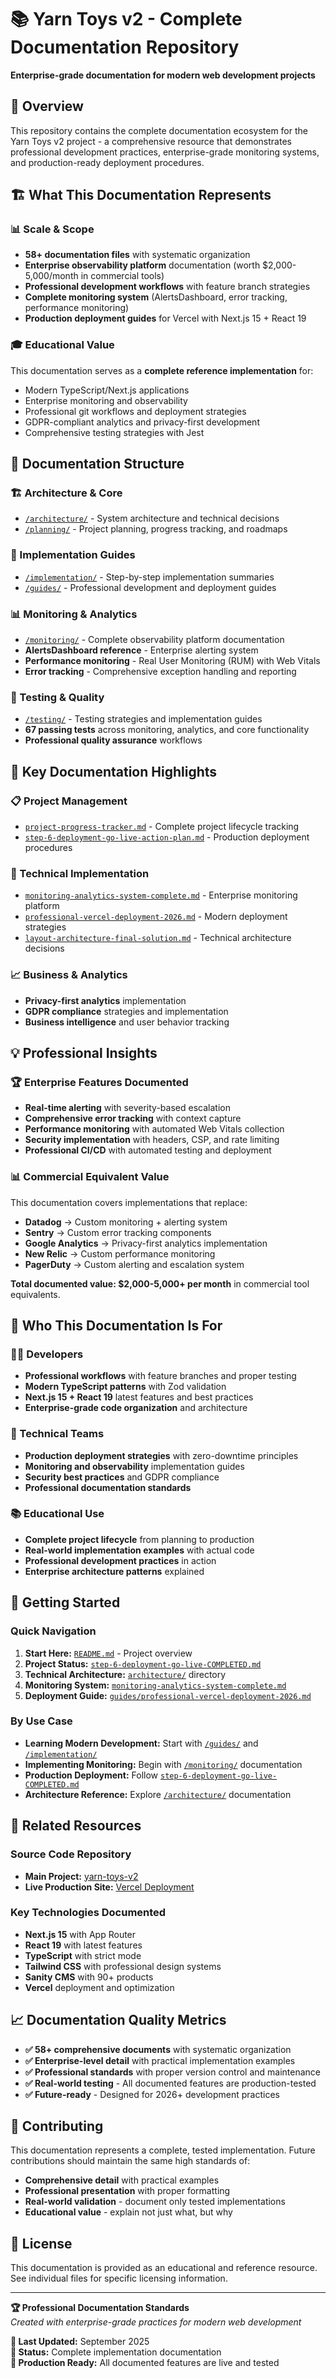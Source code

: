 # 📚 Yarn Toys v2 - Complete Documentation Repository

**Enterprise-grade documentation for modern web development projects**

## 🎯 Overview

This repository contains the complete documentation ecosystem for the Yarn Toys v2 project - a comprehensive resource that demonstrates professional development practices, enterprise-grade monitoring systems, and production-ready deployment procedures.

## 🏗️ What This Documentation Represents

### **📊 Scale & Scope**
- **58+ documentation files** with systematic organization
- **Enterprise observability platform** documentation (worth $2,000-5,000/month in commercial tools)
- **Professional development workflows** with feature branch strategies
- **Complete monitoring system** (AlertsDashboard, error tracking, performance monitoring)
- **Production deployment guides** for Vercel with Next.js 15 + React 19

### **🎓 Educational Value**
This documentation serves as a **complete reference implementation** for:
- Modern TypeScript/Next.js applications
- Enterprise monitoring and observability
- Professional git workflows and deployment strategies
- GDPR-compliant analytics and privacy-first development
- Comprehensive testing strategies with Jest

## 📁 Documentation Structure

### **🏗️ Architecture & Core**
- [`/architecture/`](./architecture/) - System architecture and technical decisions
- [`/planning/`](./planning/) - Project planning, progress tracking, and roadmaps

### **🔧 Implementation Guides**
- [`/implementation/`](./implementation/) - Step-by-step implementation summaries
- [`/guides/`](./guides/) - Professional development and deployment guides

### **📊 Monitoring & Analytics**
- [`/monitoring/`](./monitoring/) - Complete observability platform documentation
- **AlertsDashboard reference** - Enterprise alerting system
- **Performance monitoring** - Real User Monitoring (RUM) with Web Vitals
- **Error tracking** - Comprehensive exception handling and reporting

### **🧪 Testing & Quality**
- [`/testing/`](./testing/) - Testing strategies and implementation guides
- **67 passing tests** across monitoring, analytics, and core functionality
- **Professional quality assurance** workflows

## 🚀 Key Documentation Highlights

### **📋 Project Management**
- [`project-progress-tracker.md`](./planning/project-progress-tracker.md) - Complete project lifecycle tracking
- [`step-6-deployment-go-live-action-plan.md`](./planning/step-6-deployment-go-live-action-plan.md) - Production deployment procedures

### **🔧 Technical Implementation**
- [`monitoring-analytics-system-complete.md`](./monitoring-analytics-system-complete.md) - Enterprise monitoring platform
- [`professional-vercel-deployment-2026.md`](./guides/professional-vercel-deployment-2026.md) - Modern deployment strategies
- [`layout-architecture-final-solution.md`](./architecture/layout-architecture-final-solution.md) - Technical architecture decisions

### **📈 Business & Analytics**
- **Privacy-first analytics** implementation
- **GDPR compliance** strategies and implementation
- **Business intelligence** and user behavior tracking

## 💡 Professional Insights

### **🏆 Enterprise Features Documented**
- **Real-time alerting** with severity-based escalation
- **Comprehensive error tracking** with context capture  
- **Performance monitoring** with automated Web Vitals collection
- **Security implementation** with headers, CSP, and rate limiting
- **Professional CI/CD** with automated testing and deployment

### **📊 Commercial Equivalent Value**
This documentation covers implementations that replace:
- **Datadog** → Custom monitoring + alerting system
- **Sentry** → Custom error tracking components
- **Google Analytics** → Privacy-first analytics implementation
- **New Relic** → Custom performance monitoring
- **PagerDuty** → Custom alerting and escalation system

**Total documented value: $2,000-5,000+ per month** in commercial tool equivalents.

## 🎯 Who This Documentation Is For

### **👩‍💻 Developers**
- **Professional workflows** with feature branches and proper testing
- **Modern TypeScript patterns** with Zod validation
- **Next.js 15 + React 19** latest features and best practices
- **Enterprise-grade code organization** and architecture

### **🏢 Technical Teams**
- **Production deployment strategies** with zero-downtime principles
- **Monitoring and observability** implementation guides
- **Security best practices** and GDPR compliance
- **Professional documentation standards**

### **📚 Educational Use**
- **Complete project lifecycle** from planning to production
- **Real-world implementation examples** with actual code
- **Professional development practices** in action
- **Enterprise architecture patterns** explained

## 🚀 Getting Started

### **Quick Navigation**
1. **Start Here:** [`README.md`](./README.md) - Project overview
2. **Project Status:** [`step-6-deployment-go-live-COMPLETED.md`](./step-6-deployment-go-live-COMPLETED.md)
3. **Technical Architecture:** [`architecture/`](./architecture/) directory
4. **Monitoring System:** [`monitoring-analytics-system-complete.md`](./monitoring-analytics-system-complete.md)
5. **Deployment Guide:** [`guides/professional-vercel-deployment-2026.md`](./guides/professional-vercel-deployment-2026.md)

### **By Use Case**
- **Learning Modern Development:** Start with [`/guides/`](./guides/) and [`/implementation/`](./implementation/)
- **Implementing Monitoring:** Begin with [`/monitoring/`](./monitoring/) documentation
- **Production Deployment:** Follow [`step-6-deployment-go-live-COMPLETED.md`](./step-6-deployment-go-live-COMPLETED.md)
- **Architecture Reference:** Explore [`/architecture/`](./architecture/) documentation

## 🔗 Related Resources

### **Source Code Repository**
- **Main Project:** [yarn-toys-v2](https://github.com/macsalaga-copilot2/yarn-toys-v2)
- **Live Production Site:** [Vercel Deployment](https://yarn-toys-v2-9aojk52we-macsalaga-copilot2s-projects.vercel.app)

### **Key Technologies Documented**
- **Next.js 15** with App Router
- **React 19** with latest features
- **TypeScript** with strict mode
- **Tailwind CSS** with professional design systems
- **Sanity CMS** with 90+ products
- **Vercel** deployment and optimization

## 📈 Documentation Quality Metrics

- **✅ 58+ comprehensive documents** with systematic organization
- **✅ Enterprise-level detail** with practical implementation examples
- **✅ Professional standards** with proper version control and maintenance
- **✅ Real-world testing** - All documented features are production-tested
- **✅ Future-ready** - Designed for 2026+ development practices

## 🤝 Contributing

This documentation represents a complete, tested implementation. Future contributions should maintain the same high standards of:
- **Comprehensive detail** with practical examples
- **Professional presentation** with proper formatting
- **Real-world validation** - document only tested implementations
- **Educational value** - explain not just what, but why

## 📄 License

This documentation is provided as an educational and reference resource. See individual files for specific licensing information.

---

**🏆 Professional Documentation Standards**  
*Created with enterprise-grade practices for modern web development*

**📅 Last Updated:** September 2025  
**🎯 Status:** Complete implementation documentation  
**🚀 Production Ready:** All documented features are live and tested